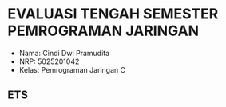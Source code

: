 # EVALUASI TENGAH SEMESTER PEMROGRAMAN JARINGAN
- Nama: Cindi Dwi Pramudita
- NRP: 5025201042
- Kelas: Pemrograman Jaringan C

## ETS

